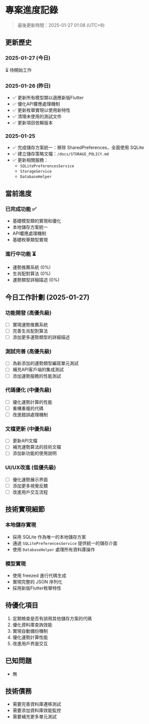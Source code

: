 # 專案進度記錄

> 最後更新時間：2025-01-27 01:08 (UTC+8)

## 更新歷史

### 2025-01-27 (今日)
⏳ 待開始工作

### 2025-01-26 (昨日)
- ✅ 更新所有模型類以適應新版Flutter
- ✅ 優化API響應處理機制
- ✅ 更新枚舉實現以使用新特性
- ✅ 清理未使用的測試文件
- ✅ 更新項目依賴版本

### 2025-01-25
- ✅ 完成儲存方案統一：移除 SharedPreferences，全面使用 SQLite
- ✅ 建立儲存策略文檔：`/docs/STORAGE_POLICY.md`
- ✅ 更新相關服務：
  - `SQLitePreferencesService`
  - `StorageService`
  - `DatabaseHelper`

## 當前進度
### 已完成功能 ✅
- 基礎模型類的實現和優化
- 本地儲存方案統一
- API響應處理機制
- 基礎枚舉類型實現

### 進行中功能 ⏳
- 運勢推薦系統 (0%)
- 生肖配對算法 (0%)
- 運勢類型詳細描述 (0%)

## 今日工作計劃 (2025-01-27)
### 功能開發 (高優先級)
- [ ] 實現運勢推薦系統
- [ ] 完善生肖配對算法
- [ ] 添加更多運勢類型的詳細描述

### 測試完善 (高優先級)
- [ ] 為新添加的運勢類型編寫單元測試
- [ ] 補充API客戶端的集成測試
- [ ] 添加運勢服務的性能測試

### 代碼優化 (中優先級)
- [ ] 優化運勢計算的性能
- [ ] 重構重複的代碼
- [ ] 改進錯誤處理機制

### 文檔更新 (中優先級)
- [ ] 更新API文檔
- [ ] 補充運勢算法的技術文檔
- [ ] 添加新功能的使用說明

### UI/UX改進 (低優先級)
- [ ] 優化運勢展示界面
- [ ] 添加更多視覺反饋
- [ ] 改進用戶交互流程

## 技術實現細節
### 本地儲存實現
- 採用 SQLite 作為唯一的本地儲存方案
- 通過 `SQLitePreferencesService` 提供統一的儲存介面
- 使用 `DatabaseHelper` 處理所有資料庫操作

### 模型實現
- 使用 freezed 進行代碼生成
- 實現完整的 JSON 序列化
- 採用新版Flutter枚舉特性

## 待優化項目
1. 定期檢查是否有誤用其他儲存方案的代碼
2. 優化資料庫查詢效能
3. 實現自動備份機制
4. 優化運勢計算性能
5. 改進用戶界面交互

## 已知問題
- 無

## 技術債務
- 需要完善資料庫遷移測試
- 需要添加資料庫效能監控
- 需要補充更多單元測試 
